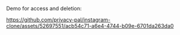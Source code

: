 Demo for access and deletion:

https://github.com/privacy-pal/instagram-clone/assets/52697551/acb54c71-a6e4-4744-b09e-6701da263da0

